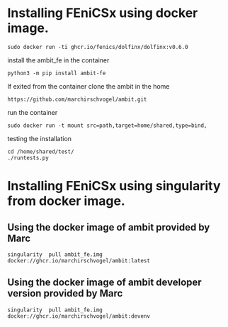 # Installing FEniCSx using docker image.
```
sudo docker run -ti ghcr.io/fenics/dolfinx/dolfinx:v0.6.0
```
install the ambit_fe in the container
```
python3 -m pip install ambit-fe
```
If exited from the container
clone the ambit in the home
```
https://github.com/marchirschvogel/ambit.git
```
run the container
```
sudo docker run -t mount src=path,target=home/shared,type=bind, 
```
testing the installation
```
cd /home/shared/test/
./runtests.py
```
# Installing FEniCSx using singularity from docker image.
## Using the docker image of ambit provided  by Marc
```
singularity  pull ambit_fe.img docker://ghcr.io/marchirschvogel/ambit:latest
```
## Using the docker image of ambit developer version provided  by Marc
```
singularity  pull ambit_fe.img docker://ghcr.io/marchirschvogel/ambit:devenv
```
